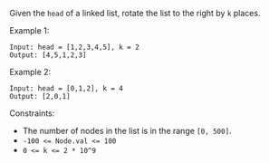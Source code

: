 Given the `head` of a linked list, rotate the list to the right by `k` places.

Example 1:

```
Input: head = [1,2,3,4,5], k = 2
Output: [4,5,1,2,3]
```

Example 2:

```
Input: head = [0,1,2], k = 4
Output: [2,0,1]
```

Constraints:

- The number of nodes in the list is in the range `[0, 500]`.
- `-100 <= Node.val <= 100`
- `0 <= k <= 2 * 10^9`
